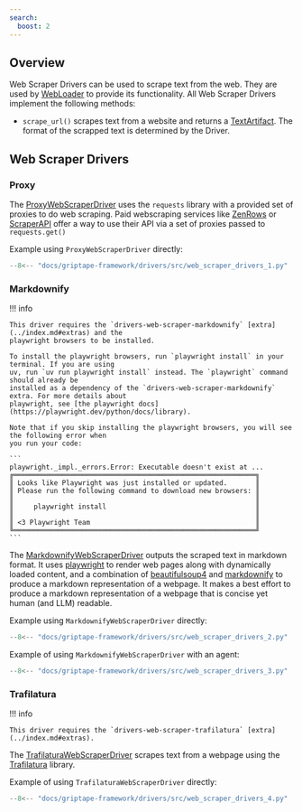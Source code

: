 ```yaml
---
search:
  boost: 2
---
```


## Overview

Web Scraper Drivers can be used to scrape text from the web. They are used by [WebLoader](../../reference/griptape/loaders/web_loader.md) to provide its functionality. All Web Scraper Drivers implement the following methods:

- `scrape_url()` scrapes text from a website and returns a [TextArtifact](../../reference/griptape/artifacts/text_artifact.md). The format of the scrapped text is determined by the Driver.

## Web Scraper Drivers

### Proxy

The [ProxyWebScraperDriver](../../reference/griptape/drivers/web_scraper/proxy_web_scraper_driver.md) uses the `requests` library with a provided set of proxies to do web scraping. Paid webscraping services like [ZenRows](https://www.zenrows.com/) or [ScraperAPI](https://www.scraperapi.com/) offer a way to use their API via a set of proxies passed to `requests.get()`

Example using `ProxyWebScraperDriver` directly:

```python
--8<-- "docs/griptape-framework/drivers/src/web_scraper_drivers_1.py"
```

### Markdownify

!!! info

    This driver requires the `drivers-web-scraper-markdownify` [extra](../index.md#extras) and the
    playwright browsers to be installed.

    To install the playwright browsers, run `playwright install` in your terminal. If you are using
    uv, run `uv run playwright install` instead. The `playwright` command should already be
    installed as a dependency of the `drivers-web-scraper-markdownify` extra. For more details about
    playwright, see [the playwright docs](https://playwright.dev/python/docs/library).

    Note that if you skip installing the playwright browsers, you will see the following error when
    you run your code:

    ```
    playwright._impl._errors.Error: Executable doesn't exist at ...
    ╔════════════════════════════════════════════════════════════╗
    ║ Looks like Playwright was just installed or updated.       ║
    ║ Please run the following command to download new browsers: ║
    ║                                                            ║
    ║     playwright install                                     ║
    ║                                                            ║
    ║ <3 Playwright Team                                         ║
    ╚════════════════════════════════════════════════════════════╝
    ```

The [MarkdownifyWebScraperDriver](../../reference/griptape/drivers/web_scraper/markdownify_web_scraper_driver.md) outputs the scraped text in markdown format. It uses [playwright](https://pypi.org/project/playwright/) to render web pages along with dynamically loaded content, and a combination of [beautifulsoup4](https://pypi.org/project/beautifulsoup4/) and [markdownify](https://pypi.org/project/markdownify/) to produce a markdown representation of a webpage. It makes a best effort to produce a markdown representation of a webpage that is concise yet human (and LLM) readable.

Example using `MarkdownifyWebScraperDriver` directly:

```python
--8<-- "docs/griptape-framework/drivers/src/web_scraper_drivers_2.py"
```

Example of using `MarkdownifyWebScraperDriver` with an agent:

```python
--8<-- "docs/griptape-framework/drivers/src/web_scraper_drivers_3.py"
```

### Trafilatura

!!! info

    This driver requires the `drivers-web-scraper-trafilatura` [extra](../index.md#extras).

The [TrafilaturaWebScraperDriver](../../reference/griptape/drivers/web_scraper/trafilatura_web_scraper_driver.md) scrapes text from a webpage using the [Trafilatura](https://trafilatura.readthedocs.io) library.

Example of using `TrafilaturaWebScraperDriver` directly:

```python
--8<-- "docs/griptape-framework/drivers/src/web_scraper_drivers_4.py"
```
